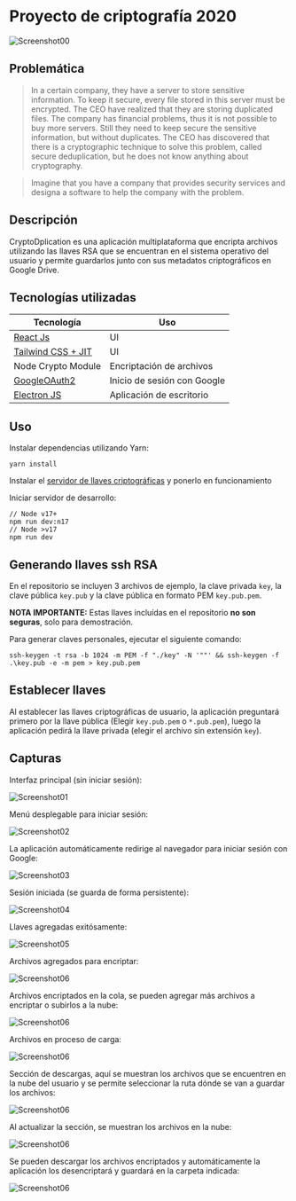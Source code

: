 # Proyecto de criptografía 2020

![Screenshot00](./.github/sc00.png)

## Problemática

> In a certain company, they have a server to store sensitive information. To keep it secure, every file stored in this server must be encrypted. The CEO have realized that they are storing duplicated files. The company has financial problems, thus it is not possible to buy more servers. Still they need to keep secure the sensitive information, but without duplicates. The CEO has discovered that there is a cryptographic technique to solve this problem, called secure deduplication, but he does not know anything about cryptography.

> Imagine that you have a company that provides security services and designa a software to help the company with the problem.

## Descripción

CryptoDplication es una aplicación multiplataforma que encripta archivos utilizando las llaves RSA que se encuentran en el sistema operativo del usuario y permite guardarlos junto con sus metadatos criptográficos en Google Drive.

## Tecnologías utilizadas

| Tecnología                                                              | Uso                         |
| ----------------------------------------------------------------------- | --------------------------- |
| [React Js](https://reactjs.org/)                                        | UI                          |
| [Tailwind CSS + JIT](https://tailwindcss.com/)                          | UI                          |
| Node Crypto Module                                                      | Encriptación de archivos    |
| [GoogleOAuth2](https://developers.google.com/identity/protocols/oauth2) | Inicio de sesión con Google |
| [Electron JS](https://www.electronjs.org/)                              | Aplicación de escritorio    |

## Uso

Instalar dependencias utilizando Yarn:

```
yarn install
```

Instalar el [servidor de llaves criptográficas](https://github.com/JoelHernandez343/crypto-project-server) y ponerlo en funcionamiento

Iniciar servidor de desarrollo:

```
// Node v17+
npm run dev:n17
// Node >v17
npm run dev
```

## Generando llaves ssh RSA

En el repositorio se incluyen 3 archivos de ejemplo, la clave privada `key`, la clave pública `key.pub` y la clave pública en formato PEM `key.pub.pem`.

**NOTA IMPORTANTE:** Estas llaves incluídas en el repositorio **no son seguras**, solo para demostración.

Para generar claves personales, ejecutar el siguiente comando:

```
ssh-keygen -t rsa -b 1024 -m PEM -f "./key" -N '""' && ssh-keygen -f .\key.pub -e -m pem > key.pub.pem
```

## Establecer llaves

Al establecer las llaves criptográficas de usuario, la aplicación preguntará primero por la llave pública (Elegir `key.pub.pem` o `*.pub.pem`), luego la aplicación pedirá la llave privada (elegir el archivo sin extensión `key`).

## Capturas

Interfaz principal (sin iniciar sesión):

![Screenshot01](./.github/sc01.png)

Menú desplegable para iniciar sesión:

![Screenshot02](./.github/sc02.png)

La aplicación automáticamente redirige al navegador para iniciar sesión con Google:

![Screenshot03](./.github/sc03.png)

Sesión iniciada (se guarda de forma persistente):

![Screenshot04](./.github/sc04.png)

Llaves agregadas exitósamente:

![Screenshot05](./.github/sc05.png)

Archivos agregados para encriptar:

![Screenshot06](./.github/sc06.png)

Archivos encriptados en la cola, se pueden agregar más archivos a encriptar o subirlos a la nube:

![Screenshot06](./.github/sc07.png)

Archivos en proceso de carga:

![Screenshot06](./.github/sc08.png)

Sección de descargas, aquí se muestran los archivos que se encuentren en la nube del usuario y se permite seleccionar la ruta dónde se van a guardar los archivos:

![Screenshot06](./.github/sc09.png)

Al actualizar la sección, se muestran los archivos en la nube:

![Screenshot06](./.github/sc10.png)

Se pueden descargar los archivos encriptados y automáticamente la aplicación los desencriptará y guardará en la carpeta indicada:

![Screenshot06](./.github/sc11.png)
